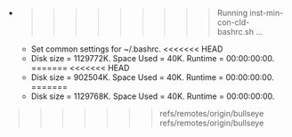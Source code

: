 * >>>>>>>>> Running inst-min-con-cld-bashrc.sh ...
  * Set common settings for ~/.bashrc.
<<<<<<< HEAD
  * Disk size = 1129772K. Space Used = 40K. Runtime = 00:00:00:00.
=======
<<<<<<< HEAD
  * Disk size = 902504K. Space Used = 40K. Runtime = 00:00:00:00.
=======
  * Disk size = 1129768K. Space Used = 40K. Runtime = 00:00:00:00.
>>>>>>> refs/remotes/origin/bullseye
>>>>>>> refs/remotes/origin/bullseye
